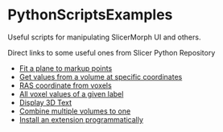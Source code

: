 # PythonScriptsExamples
Useful scripts for manipulating SlicerMorph UI and others.

Direct links to some useful ones from Slicer Python Repository
* [Fit a plane to markup points](https://www.slicer.org/wiki/Documentation/Nightly/ScriptRepository#Fit_slice_plane_to_markup_fiducials)
* [Get values from a volume at specific coordinates](https://www.slicer.org/wiki/Documentation/Nightly/ScriptRepository#Get_value_of_a_volume_at_specific_voxel_coordinates)
* [RAS coordinate from voxels](https://www.slicer.org/wiki/Documentation/Nightly/ScriptRepository#Get_markup_fiducial_RAS_coordinates_from_volume_voxel_coordinates)
* [All voxel values of a given label](https://www.slicer.org/wiki/Documentation/Nightly/ScriptRepository#Get_the_values_of_all_voxels_for_a_label_value)
* [Display 3D Text](https://www.slicer.org/wiki/Documentation/Nightly/ScriptRepository#Display_text_in_a_3D_view_or_slice_view)
* [Combine multiple volumes to one](https://www.slicer.org/wiki/Documentation/Nightly/ScriptRepository#Combine_multiple_volumes_into_one)
* [Install an extension programmatically](https://www.slicer.org/wiki/Documentation/Nightly/ScriptRepository#Download_and_install_extension)
